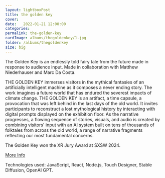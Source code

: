 ```yaml
---
layout: lightboxPost
title: the golden key
cover:
date:   2022-01-21 12:00:00
categories:
permalink: the-golden-key
cardImage: albums/thegoldenkey/1.jpg
folder: /albums/thegoldenkey
size: big
---
```


The Golden Key is an endlessly told fairy tale from the future made in response to audience input. Made in collaboration with Matthew Niederhauser and Marc Da Costa.

<!--more-->


THE GOLDEN KEY immerses visitors in the mythical fantasies of an artificially intelligent machine as it composes a never ending story. The work imagines a future world that has endured the severest impacts of climate change. THE GOLDEN KEY is an artifact, a time capsule, a provocation that was left behind in the last days of the old world. It invites participants to reconstruct a lost mythological history by interacting with digital prompts displayed on the exhibition floor. As the narrative progresses, a flowing sequence of stories, visuals, and audio is created by combining visitors' input with an AI system built on tens of thousands of folktales from across the old world, a range of narrative fragments reflecting our most fundamental concerns.

The Golden Key won the XR Jury Award at SXSW 2024.

[More Info](https://the-golden-key.com/)

Technologies used: JavaScript, React, Node.js, Touch Designer, Stable Diffusion, OpenAI GPT.
